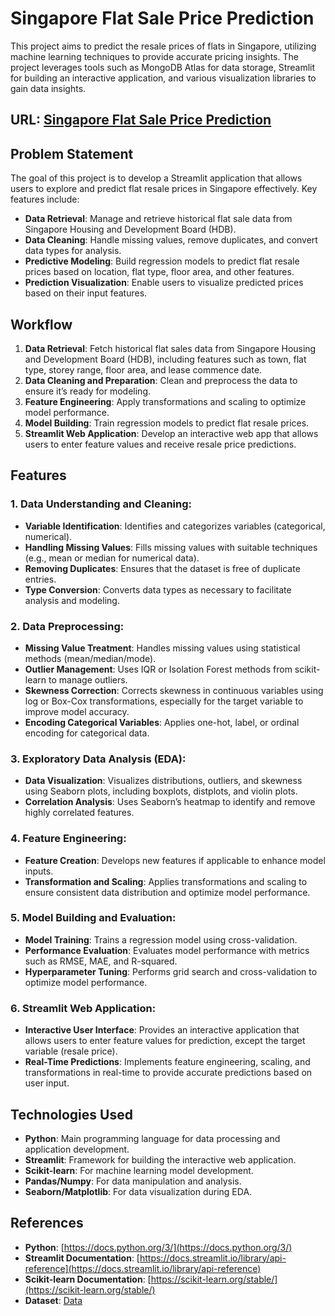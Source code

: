 # Singapore Flat Sale Price Prediction

This project aims to predict the resale prices of flats in Singapore, utilizing machine learning techniques to provide accurate pricing insights. The project leverages tools such as MongoDB Atlas for data storage, Streamlit for building an interactive application, and various visualization libraries to gain data insights.

## URL: [Singapore Flat Sale Price Prediction](https://singapore-resale-flat-prices-predicting-1-i2o7.onrender.com)

## Problem Statement

The goal of this project is to develop a Streamlit application that allows users to explore and predict flat resale prices in Singapore effectively. Key features include:

- **Data Retrieval**: Manage and retrieve historical flat sale data from Singapore Housing and Development Board (HDB).
- **Data Cleaning**: Handle missing values, remove duplicates, and convert data types for analysis.
- **Predictive Modeling**: Build regression models to predict flat resale prices based on location, flat type, floor area, and other features.
- **Prediction Visualization**: Enable users to visualize predicted prices based on their input features.

## Workflow

1. **Data Retrieval**: Fetch historical flat sales data from Singapore Housing and Development Board (HDB), including features such as town, flat type, storey range, floor area, and lease commence date.
2. **Data Cleaning and Preparation**: Clean and preprocess the data to ensure it’s ready for modeling.
3. **Feature Engineering**: Apply transformations and scaling to optimize model performance.
4. **Model Building**: Train regression models to predict flat resale prices.
5. **Streamlit Web Application**: Develop an interactive web app that allows users to enter feature values and receive resale price predictions.

## Features

### 1. Data Understanding and Cleaning:
   - **Variable Identification**: Identifies and categorizes variables (categorical, numerical).
   - **Handling Missing Values**: Fills missing values with suitable techniques (e.g., mean or median for numerical data).
   - **Removing Duplicates**: Ensures that the dataset is free of duplicate entries.
   - **Type Conversion**: Converts data types as necessary to facilitate analysis and modeling.

### 2. Data Preprocessing:
   - **Missing Value Treatment**: Handles missing values using statistical methods (mean/median/mode).
   - **Outlier Management**: Uses IQR or Isolation Forest methods from scikit-learn to manage outliers.
   - **Skewness Correction**: Corrects skewness in continuous variables using log or Box-Cox transformations, especially for the target variable to improve model accuracy.
   - **Encoding Categorical Variables**: Applies one-hot, label, or ordinal encoding for categorical data.

### 3. Exploratory Data Analysis (EDA):
   - **Data Visualization**: Visualizes distributions, outliers, and skewness using Seaborn plots, including boxplots, distplots, and violin plots.
   - **Correlation Analysis**: Uses Seaborn’s heatmap to identify and remove highly correlated features.

### 4. Feature Engineering:
   - **Feature Creation**: Develops new features if applicable to enhance model inputs.
   - **Transformation and Scaling**: Applies transformations and scaling to ensure consistent data distribution and optimize model performance.

### 5. Model Building and Evaluation:
   - **Model Training**: Trains a regression model using cross-validation.
   - **Performance Evaluation**: Evaluates model performance with metrics such as RMSE, MAE, and R-squared.
   - **Hyperparameter Tuning**: Performs grid search and cross-validation to optimize model performance.

### 6. Streamlit Web Application:
   - **Interactive User Interface**: Provides an interactive application that allows users to enter feature values for prediction, except the target variable (resale price).
   - **Real-Time Predictions**: Implements feature engineering, scaling, and transformations in real-time to provide accurate predictions based on user input.

## Technologies Used

- **Python**: Main programming language for data processing and application development.
- **Streamlit**: Framework for building the interactive web application.
- **Scikit-learn**: For machine learning model development.
- **Pandas/Numpy**: For data manipulation and analysis.
- **Seaborn/Matplotlib**: For data visualization during EDA.

## References

- **Python**: [https://docs.python.org/3/](https://docs.python.org/3/)
- **Streamlit Documentation**: [https://docs.streamlit.io/library/api-reference](https://docs.streamlit.io/library/api-reference)
- **Scikit-learn Documentation**: [https://scikit-learn.org/stable/](https://scikit-learn.org/stable/)
- **Dataset**: [Data](https://beta.data.gov.sg/collections/189/view)
